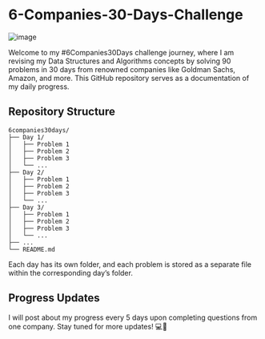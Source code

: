# 6-Companies-30-Days-Challenge
![image](https://github.com/Ayanabha1/6-Companies-30-Days-Challenge/assets/63809278/2866ce8f-4306-4306-8e93-2af5bdbdb248)

Welcome to my #6Companies30Days challenge journey, where I am revising my Data Structures and Algorithms concepts by solving 90 problems in 30 days from renowned companies like Goldman Sachs, Amazon, and more. This GitHub repository serves as a documentation of my daily progress.

## Repository Structure
```
6companies30days/
├── Day 1/
│   ├── Problem 1
│   ├── Problem 2
│   ├── Problem 3
│   └── ...
├── Day 2/
│   ├── Problem 1
│   ├── Problem 2
│   ├── Problem 3
│   └── ...
├── Day 3/
│   ├── Problem 1
│   ├── Problem 2
│   ├── Problem 3
│   └── ...
├── ...
└── README.md
```
Each day has its own folder, and each problem is stored as a separate file within the corresponding day’s folder.

## Progress Updates
I will post about my progress every 5 days upon completing questions from one company. Stay tuned for more updates! 💻💪
